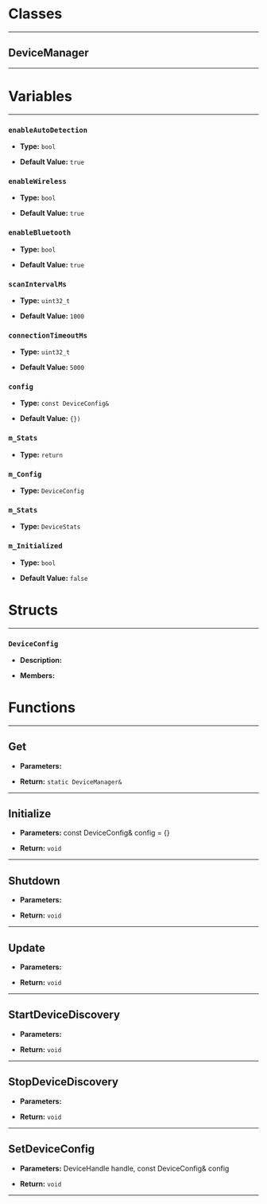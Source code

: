 # Classes
---

## DeviceManager
---




# Variables
---

### `enableAutoDetection`

- **Type:** `bool`

- **Default Value:** `true`



### `enableWireless`

- **Type:** `bool`

- **Default Value:** `true`



### `enableBluetooth`

- **Type:** `bool`

- **Default Value:** `true`



### `scanIntervalMs`

- **Type:** `uint32_t`

- **Default Value:** `1000`



### `connectionTimeoutMs`

- **Type:** `uint32_t`

- **Default Value:** `5000`



### `config`

- **Type:** `const DeviceConfig&`

- **Default Value:** `{})`



### `m_Stats`

- **Type:** `return`



### `m_Config`

- **Type:** `DeviceConfig`



### `m_Stats`

- **Type:** `DeviceStats`



### `m_Initialized`

- **Type:** `bool`

- **Default Value:** `false`




# Structs
---

### `DeviceConfig`

- **Description:** 

- **Members:**




# Functions
---

## Get



- **Parameters:** 

- **Return:** `static DeviceManager&`

---

## Initialize



- **Parameters:** const DeviceConfig& config = {}

- **Return:** `void`

---

## Shutdown



- **Parameters:** 

- **Return:** `void`

---

## Update



- **Parameters:** 

- **Return:** `void`

---

## StartDeviceDiscovery



- **Parameters:** 

- **Return:** `void`

---

## StopDeviceDiscovery



- **Parameters:** 

- **Return:** `void`

---

## SetDeviceConfig



- **Parameters:** DeviceHandle handle, const DeviceConfig& config

- **Return:** `void`

---
